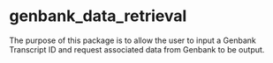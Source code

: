 # genbank_data_retrieval
The purpose of this package is to allow the user to input a Genbank Transcript ID and request associated data from Genbank to be output.

